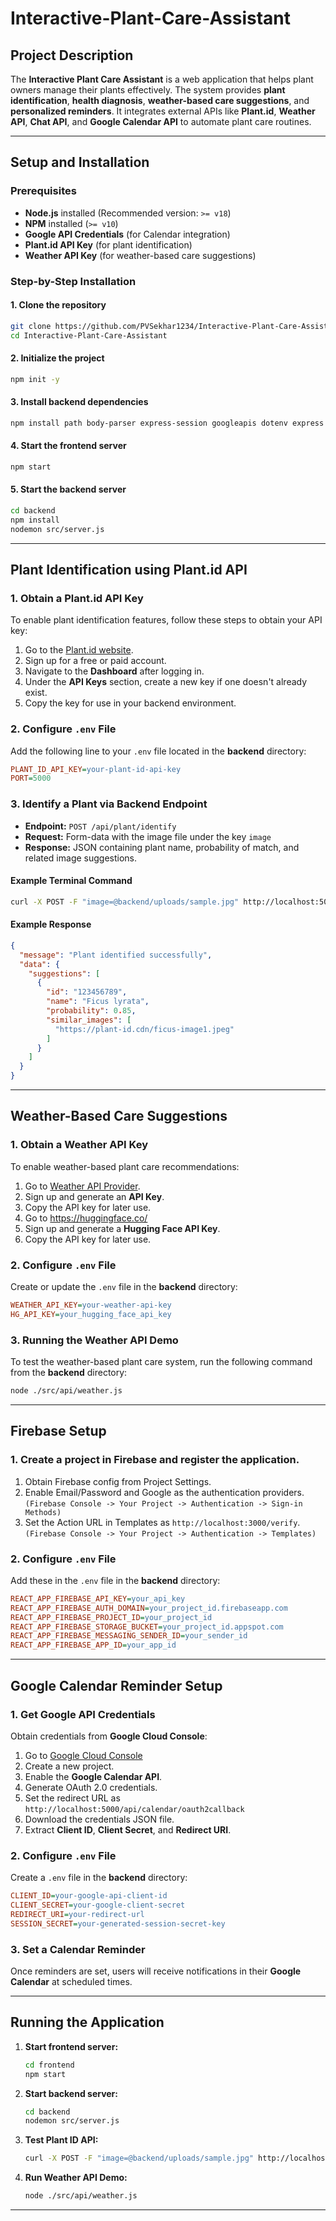 # Interactive-Plant-Care-Assistant

## Project Description

The **Interactive Plant Care Assistant** is a web application that helps plant owners manage their plants effectively. The system provides **plant identification**, **health diagnosis**, **weather-based care suggestions**, and **personalized reminders**. It integrates external APIs like **Plant.id**, **Weather API**, **Chat API**, and **Google Calendar API** to automate plant care routines.

---

## Setup and Installation

### Prerequisites

- **Node.js** installed (Recommended version: `>= v18`)
- **NPM** installed (`>= v10`)
- **Google API Credentials** (for Calendar integration)
- **Plant.id API Key** (for plant identification)
- **Weather API Key** (for weather-based care suggestions)

### Step-by-Step Installation

#### 1. Clone the repository

```bash
git clone https://github.com/PVSekhar1234/Interactive-Plant-Care-Assistant.git
cd Interactive-Plant-Care-Assistant
```

#### 2. Initialize the project

```bash
npm init -y
```

#### 3. Install backend dependencies

```bash
npm install path body-parser express-session googleapis dotenv express ejs axios multer cors firebase-admin
```

#### 4. Start the frontend server

```bash
npm start
```

#### 5. Start the backend server 

```bash
cd backend
npm install
nodemon src/server.js
```

---

## Plant Identification using Plant.id API

### 1. Obtain a Plant.id API Key

To enable plant identification features, follow these steps to obtain your API key:

1. Go to the [Plant.id website](https://web.plant.id/plant-identification-api/).
2. Sign up for a free or paid account.
3. Navigate to the **Dashboard** after logging in.
4. Under the **API Keys** section, create a new key if one doesn't already exist.
5. Copy the key for use in your backend environment.

### 2. Configure `.env` File

Add the following line to your `.env` file located in the **backend** directory:

```ini
PLANT_ID_API_KEY=your-plant-id-api-key
PORT=5000
```

### 3. Identify a Plant via Backend Endpoint

- **Endpoint:** `POST /api/plant/identify`
- **Request:** Form-data with the image file under the key `image`
- **Response:** JSON containing plant name, probability of match, and related image suggestions.

#### Example Terminal Command

```bash
curl -X POST -F "image=@backend/uploads/sample.jpg" http://localhost:5000/api/plant/identify
```

#### Example Response

```json
{
  "message": "Plant identified successfully",
  "data": {
    "suggestions": [
      {
        "id": "123456789",
        "name": "Ficus lyrata",
        "probability": 0.85,
        "similar_images": [
          "https://plant-id.cdn/ficus-image1.jpeg"
        ]
      }
    ]
  }
}
```

---

## Weather-Based Care Suggestions

### 1. Obtain a Weather API Key

To enable weather-based plant care recommendations:

1. Go to [Weather API Provider](https://openweathermap.org/api).
2. Sign up and generate an **API Key**.
3. Copy the API key for later use.
4. Go to https://huggingface.co/
5. Sign up and generate a **Hugging Face API Key**.
6. Copy the API key for later use.

### 2. Configure `.env` File

Create or update the `.env` file in the **backend** directory:

```ini
WEATHER_API_KEY=your-weather-api-key
HG_API_KEY=your_hugging_face_api_key
```

### 3. Running the Weather API Demo

To test the weather-based plant care system, run the following command from the **backend** directory:

```bash
node ./src/api/weather.js
```

---

## Firebase Setup

### 1. Create a project in Firebase and register the application.

1. Obtain Firebase config from Project Settings.
2. Enable Email/Password and Google as the authentication providers. `(Firebase Console -> Your Project -> Authentication -> Sign-in Methods)`
3. Set the Action URL in Templates as `http://localhost:3000/verify`. `(Firebase Console -> Your Project -> Authentication -> Templates)`

### 2. Configure `.env` File

Add these in the  `.env` file in the **backend** directory:

```ini
REACT_APP_FIREBASE_API_KEY=your_api_key
REACT_APP_FIREBASE_AUTH_DOMAIN=your_project_id.firebaseapp.com
REACT_APP_FIREBASE_PROJECT_ID=your_project_id
REACT_APP_FIREBASE_STORAGE_BUCKET=your_project_id.appspot.com
REACT_APP_FIREBASE_MESSAGING_SENDER_ID=your_sender_id
REACT_APP_FIREBASE_APP_ID=your_app_id
```

---

## Google Calendar Reminder Setup

### 1. Get Google API Credentials

Obtain credentials from **Google Cloud Console**:

1. Go to [Google Cloud Console](https://console.cloud.google.com/)
2. Create a new project.
3. Enable the **Google Calendar API**.
4. Generate OAuth 2.0 credentials.
5. Set the redirect URL as `http://localhost:5000/api/calendar/oauth2callback`
6. Download the credentials JSON file.
7. Extract **Client ID**, **Client Secret**, and **Redirect URI**.

### 2. Configure `.env` File

Create a `.env` file in the **backend** directory:

```ini
CLIENT_ID=your-google-api-client-id
CLIENT_SECRET=your-google-client-secret
REDIRECT_URI=your-redirect-url
SESSION_SECRET=your-generated-session-secret-key
```

### 3. Set a Calendar Reminder

Once reminders are set, users will receive notifications in their **Google Calendar** at scheduled times.

---

## Running the Application

1. **Start frontend server:**
   ```bash
   cd frontend
   npm start
   ```
2. **Start backend server:**
   ```bash
   cd backend
   nodemon src/server.js
   ```
3. **Test Plant ID API:**
   ```bash
   curl -X POST -F "image=@backend/uploads/sample.jpg" http://localhost:5000/api/plant/identify
   ```
4. **Run Weather API Demo:**
   ```bash
   node ./src/api/weather.js
   ```

---
